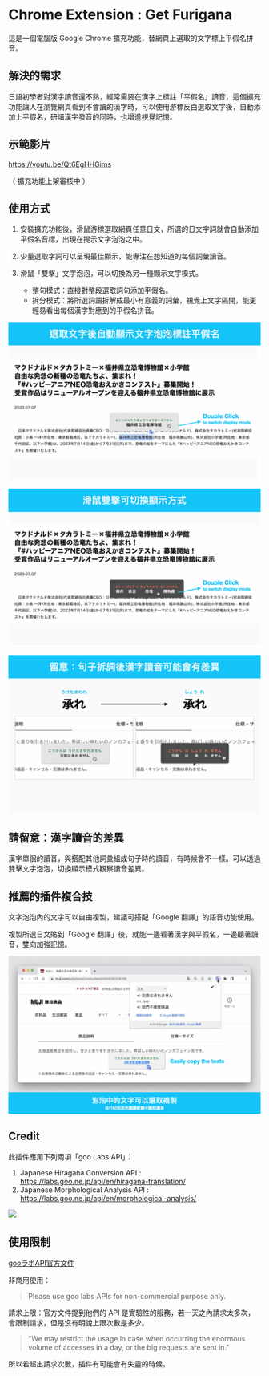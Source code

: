 # Chrome Extension : Get Furigana 

這是一個電腦版 Google Chrome 擴充功能，替網頁上選取的文字標上平假名拼音。



## 解決的需求
日語初學者對漢字讀音還不熟，經常需要在漢字上標註「平假名」讀音，這個擴充功能讓人在瀏覽網頁看到不會讀的漢字時，可以使用游標反白選取文字後，自動添加上平假名，研讀漢字發音的同時，也增進視覺記憶。

## 示範影片

https://youtu.be/Qt6EgHHGims

（ 擴充功能上架審核中 ）


## 使用方式
1. 安裝擴充功能後，滑鼠游標選取網頁任意日文，所選的日文字詞就會自動添加平假名音標，出現在提示文字泡泡之中。

2. 少量選取字詞可以呈現最佳顯示，能專注在想知道的每個詞彙讀音。

3. 滑鼠「雙擊」文字泡泡，可以切換為另一種顯示文字模式。
    - 整句模式：直接對整段選取詞句添加平假名。
    - 拆分模式：將所選詞語拆解成最小有意義的詞彙，視覺上文字隔開，能更輕易看出每個漢字對應到的平假名拼音。

![](https://github.com/Judy-Nihao/furigana/blob/main/public/%E2%80%8Efurigana%E7%A4%BA%E6%84%8F%E5%9C%9601.jpeg?raw=true)

![](https://github.com/Judy-Nihao/furigana/blob/main/public/%E2%80%8Efurigana%E7%A4%BA%E6%84%8F%E5%9C%9602.jpeg?raw=true)

![](https://github.com/Judy-Nihao/furigana/blob/main/public/%E2%80%8Efurigana%E7%A4%BA%E6%84%8F%E5%9C%9604.jpeg?raw=true)

## 請留意：漢字讀音的差異
漢字單個的讀音，與搭配其他詞彙組成句子時的讀音，有時候會不一樣。可以透過雙擊文字泡泡，切換顯示模式觀察讀音差異。


## 推薦的插件複合技
文字泡泡內的文字可以自由複製，建議可搭配「Google 翻譯」的語音功能使用。

複製所選日文貼到「Google 翻譯」後，就能一邊看著漢字與平假名，一邊聽著讀音，雙向加強記憶。

![](https://github.com/Judy-Nihao/furigana/blob/main/public/%E2%80%8Efurigana%E7%A4%BA%E6%84%8F%E5%9C%9603.jpeg?raw=true)


## Credit

此插件應用下列兩項「goo Labs API」：

1. Japanese Hiragana Conversion API : https://labs.goo.ne.jp/api/en/hiragana-translation/
2. Japanese Morphological Analysis API : https://labs.goo.ne.jp/api/en/morphological-analysis/

![](https://u.xgoo.jp/img/sgoo.png)

## 使用限制
[gooラボAPI官方文件](https://labs.goo.ne.jp/apiusage/)

非商用使用：
> Please use goo labs APIs for non-commercial purpose only. 

請求上限：官方文件提到他們的 API 是實驗性的服務，若一天之內請求太多次，會限制請求，但是沒有明說上限次數是多少。

> "We may restrict the usage in case when occurring the enormous volume of accesses in a day, or the big requests are sent in."

所以若超出請求次數，插件有可能會有失靈的時候。
